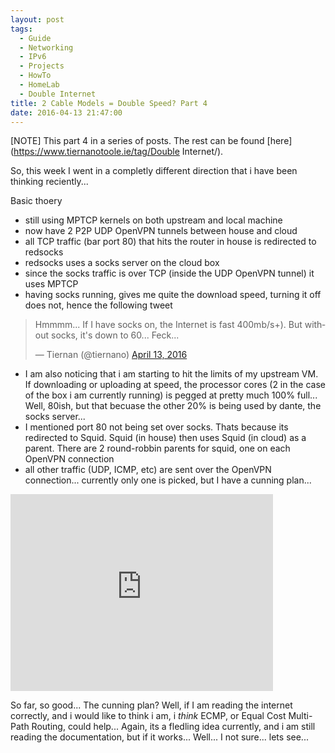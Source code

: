 ```yaml
---
layout: post
tags:
  - Guide
  - Networking
  - IPv6
  - Projects
  - HowTo
  - HomeLab
  - Double Internet
title: 2 Cable Models = Double Speed? Part 4
date: 2016-04-13 21:47:00
---
```


[NOTE] This part 4 in a series of posts. The rest can be found [here](https://www.tiernanotoole.ie/tag/Double Internet/).

So, this week I went in a completly different direction that i have been thinking reciently... 


Basic thoery

* still using MPTCP kernels on both upstream and local machine
* now have 2 P2P UDP OpenVPN tunnels between house and cloud
* all TCP traffic (bar port 80) that hits the router in house is redirected to redsocks
* redsocks uses a socks server on the cloud box
* since the socks traffic is over TCP (inside the UDP OpenVPN tunnel) it uses MPTCP
* having socks running, gives me quite the download speed, turning it off does not, hence the following tweet

<blockquote class="twitter-tweet" data-lang="en"><p lang="en" dir="ltr">Hmmmm... If I have socks on, the Internet is fast 400mb/s+). But without socks, it&#39;s down to 60... Feck...</p>&mdash; Tiernan (@tiernano) <a href="https://twitter.com/tiernano/status/720186883905626112">April 13, 2016</a></blockquote>
<script async src="//platform.twitter.com/widgets.js" charset="utf-8"></script>

* I am also noticing that i am starting to hit the limits of my upstream VM. If downloading or uploading at speed, the processor cores (2 in the case of the box i am currently running) is pegged at pretty much 100% full... Well, 80ish, but that becuase the other 20% is being used by dante, the socks server...
* I mentioned port 80 not being set over socks. Thats because its redirected to Squid. Squid (in house) then uses Squid (in cloud) as a parent. There are 2 round-robbin parents for squid, one on each OpenVPN connection
* all other traffic (UDP, ICMP, etc) are sent over the OpenVPN connection... currently only one is picked, but I have a cunning plan... 

<iframe width="420" height="315" src="https://www.youtube.com/embed/AsXKS8Nyu8Q" frameborder="0" allowfullscreen></iframe>

So far, so good... The cunning plan? Well, if I am reading the internet correctly, and i would like to think i am, i *think* ECMP, or Equal Cost Multi-Path Routing, could help... Again, its a fledling idea currently, and i am still reading the documentation, but if it works... Well... I not sure... lets see...


